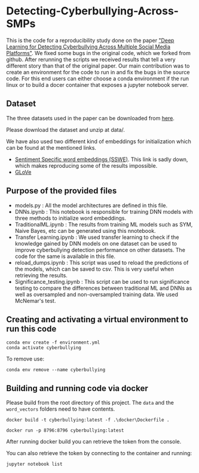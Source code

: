 # Detecting-Cyberbullying-Across-SMPs

This is the code for a reproducibility study done on the paper ["Deep Learning for Detecting Cyberbullying Across Multiple Social Media Platforms"](https://arxiv.org/pdf/1801.06482.pdf).
We fixed some bugs in the original code, which we forked from github.
After rerunning the scripts we received results that tell a very different story than that of the original paper.
Our main contribution was to create an environment for the code to run in and fix the bugs in the source code.
For this end users can either choose a conda environment if the run linux or to build a docer container that exposes a jupyter notebook server.

## Dataset

The three datasets used in the paper can be downloaded from [here](https://drive.google.com/open?id=11RMLCSIAO3dWk9ejSkVYc5tQwwK5pquG).

Please download the dataset and unzip at data/.

We have also used two different kind of embeddings for initialization which can be found at the mentioned links.

- [Sentiment Specific word embeddings (SSWE)](http://ir.hit.edu.cn/~dytang/paper/sswe/embedding-results.zip). This link is sadly down, which makes reproducing some of the results impossible.
- [GLoVe](https://nlp.stanford.edu/projects/glove/)

## Purpose of the provided files

 - models.py : All the model architectures are defined in this file.
 - DNNs.ipynb : This notebook is responsible for training DNN models with three methods to initialize word embeddings.
 - TraditionalML.ipynb : The results from training ML models such as SYM, Naive Bayes, etc can be generated using this nnotebook.
 - Transfer Learning.ipynb : We used transfer learning to check if the knowledge gained by DNN models on one dataset can be used to improve cyberbullying detection performance on other datasets. The code for the same is available in this file.
 - reload_dumps.ipynb : This script was used to reload the predictions of the models, which can be saved to csv. This is very useful when retrieving the results.
 - Significance_testing.ipynb : This script can be used to run significance testing to compare the differences between traditional ML and DNNs as well as oversampled and non-oversampled training data. We used McNemar's test.
 
## Creating and activating a virtual environment to run this code 

```
conda env create -f environment.yml
conda activate cyberbullying
```

To remove use:
```
conda env remove --name cyberbullying
```

## Building and running code via docker

Please build from the root directory of this project.
The `data` and the `word_vectors` folders need to have contents.
```
docker build -t cyberbullying:latest -f .\docker\Dockerfile .
```

```
docker run -p 8796:8796 cyberbullying:latest
```
After running docker build you can retrieve the token from the console.

You can also retrieve the token by connecting to the container and running:
```
jupyter notebook list
```